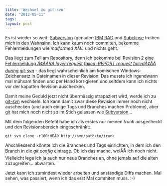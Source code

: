 ```yaml
---
title: 'Wechsel zu git-svn'
date: "2012-05-11"
tags: 
layout: post
---
```

Es ist wieder so weit: [Subversion][0] (genauer: [IBM RAD][1] und [Subclipse][2] treiben mich in den Wahnsinn. Ich kann kaum noch commiten, bekomme Fehlermeldungen wie *malformed XML* und nichts geht.

Das liegt zum Teil am Repository, denn ich bekomme bei Revision 2 [eine Fehlermeldung *Ã¢ÂÂRA layer request failed: REPORT request failedÃ¢ÂÂ during git-svn*][3] - das liegt wahrscheinlich am komischen Windows-Zeichensatz in Dateinamen in dieser Revision. Das musste ich irgendwann mal mühsam finden und per Hand korrigieren und seitdem kann ich nichts vor der kaputten Revision auschecken.

Damit meine Geduld jetzt nicht übermässig strapaziert wird, werde ich zu [git-svn][4] wechseln. Ich kann damit zwar diese Revision immer noch nicht auschecken (und auch einige Tags und Branches machen Probleme), aber [git][5] hat mich noch nicht so im Stich gelassen wie [Subversion][0]...

Mit dem folgenden Befehl habe ich als erstes nur meinen *trunk* ausgecheckt und den Revisionsbereich eingeschränkt:

    git svn clone -r100:HEAD http://svn/path/to/trunk

Anschliessend könnte ich die Branches und Tags einrichten, in dem ich den [Branch in die *git config* eintrage][6]. Ob ich das mache, weiÃÂ ich noch nicht. Vielleicht lege ich ja auch nur neue Branches an, ohne jemals auf die alten zuzugreifen... abwarten.

Jetzt kann ich zumindest wieder arbeiten und anständige Diffs machen. Mal sehen, was passiert, wenn ich das erst Mal commiten muss. :-)

[0]: http://subversion.apache.org/
[1]: http://www-01.ibm.com/software/awdtools/developer/application/
[2]: http://www.eclipse.org/subversive/
[3]: http://stackoverflow.com/q/8451480/834
[4]: http://git-scm.com/docs/git-svn
[5]: http://git-svm.com/
[6]: http://stackoverflow.com/q/296975/834
